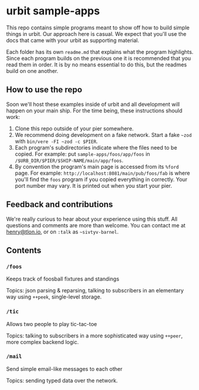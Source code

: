 # urbit sample-apps

This repo contains simple programs meant to show off how to build simple things in urbit. Our approach here is casual. We expect that you'll use the docs that came with your urbit as supporting material.

Each folder has its own `readme.md` that explains what the program highlights. Since each program builds on the previous one it is recommended that you read them in order. It is by no means essential to do this, but the readmes build on one another.

## How to use the repo

Soon we'll host these examples inside of urbit and all development will happen on your main ship. For the time being, these instructions should work:

1. Clone this repo outside of your pier somewhere.
2. We recommend doing development on a fake network. Start a fake `~zod` with `bin/vere -FI ~zod -c $PIER`. 
3. Each program's subdirectories indicate where the files need to be copied. For example: put `sample-apps/foos/app/foos` in `/$URB_DIR/$PIER/$SHIP-NAME/main/app/foos`. 
4. By convention the program's main page is accessed from its `%ford` page. For example: `http://localhost:8081/main/pub/foos/fab` is where you'll find the `foos` program if you copied everything in correctly. Your port number may vary. It is printed out when you start your pier.

## Feedback and contributions

We're really curious to hear about your experience using this stuff. All questions and comments are more than welcome. You can contact me at henry@tlon.io, or on `:talk` as `~sivtyv-barnel`.

## Contents

### `/foos`
Keeps track of foosball fixtures and standings

Topics: json parsing & reparsing, talking to subscribers in an elementary way using `++peek`, single-level storage.

### `/tic`
Allows two people to play tic-tac-toe

Topics: talking to subscribers in a more sophisticated way using `++peer`, more complex backend logic.

### `/mail`
Send simple email-like messages to each other

Topics: sending typed data over the network.










